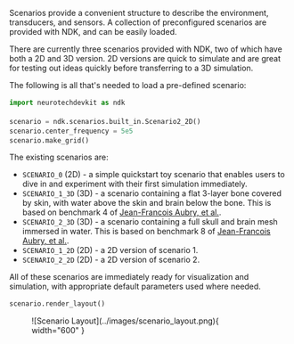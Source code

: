 Scenarios provide a convenient structure to describe the environment, transducers, and sensors.
A collection of preconfigured scenarios are provided with NDK, and can be easily loaded.

There are currently three scenarios provided with NDK, two of which have both a 2D and 3D version.
2D versions are quick to simulate and are great for testing out ideas quickly before transferring to a 3D simulation.

The following is all that's needed to load a pre-defined scenario:

```py
import neurotechdevkit as ndk

scenario = ndk.scenarios.built_in.Scenario2_2D()
scenario.center_frequency = 5e5
scenario.make_grid()
```

The existing scenarios are:

- `SCENARIO_0` (2D) - a simple quickstart toy scenario that enables users to dive in and experiment with their first simulation immediately.
- `SCENARIO_1_3D` (3D) - a scenario containing a flat 3-layer bone covered by skin, with water above the skin and brain below the bone. This is based on benchmark 4 of [Jean-Francois Aubry, et al.](https://doi.org/10.1121/10.0013426).
- `SCENARIO_2_3D` (3D) - a scenario containing a full skull and brain mesh immersed in water. This is based on benchmark 8 of [Jean-Francois Aubry, et al.](https://doi.org/10.1121/10.0013426).
- `SCENARIO_1_2D` (2D) - a 2D version of scenario 1.
- `SCENARIO_2_2D` (2D) - a 2D version of scenario 2.

All of these scenarios are immediately ready for visualization and simulation, with appropriate default parameters used where needed.

```py
scenario.render_layout()
```

<figure markdown>
  ![Scenario Layout](../images/scenario_layout.png){ width="600" }
</figure>

